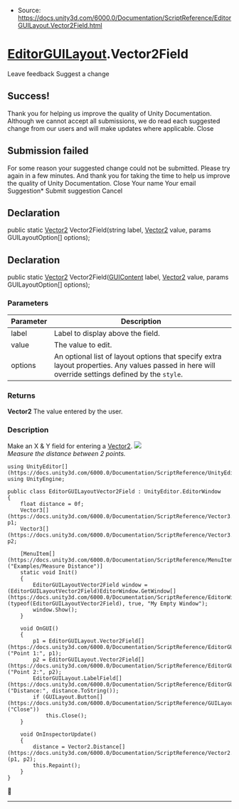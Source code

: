 * Source: https://docs.unity3d.com/6000.0/Documentation/ScriptReference/EditorGUILayout.Vector2Field.html

#  [EditorGUILayout](https://docs.unity3d.com/6000.0/Documentation/ScriptReference/EditorGUILayout.html).Vector2Field
Leave feedback
Suggest a change
## Success!
Thank you for helping us improve the quality of Unity Documentation. Although we cannot accept all submissions, we do read each suggested change from our users and will make updates where applicable.
Close
## Submission failed
For some reason your suggested change could not be submitted. Please <a>try again</a> in a few minutes. And thank you for taking the time to help us improve the quality of Unity Documentation.
Close
Your name Your email Suggestion* Submit suggestion
Cancel
## Declaration
public static [Vector2](https://docs.unity3d.com/6000.0/Documentation/ScriptReference/Vector2.html) Vector2Field(string label, [Vector2](https://docs.unity3d.com/6000.0/Documentation/ScriptReference/Vector2.html) value, params GUILayoutOption[] options); 
## Declaration
public static [Vector2](https://docs.unity3d.com/6000.0/Documentation/ScriptReference/Vector2.html) Vector2Field([GUIContent](https://docs.unity3d.com/6000.0/Documentation/ScriptReference/GUIContent.html) label, [Vector2](https://docs.unity3d.com/6000.0/Documentation/ScriptReference/Vector2.html) value, params GUILayoutOption[] options); 
### Parameters
Parameter | Description  
---|---  
label | Label to display above the field.  
value | The value to edit.  
options | An optional list of layout options that specify extra layout properties. Any values passed in here will override settings defined by the `style`.  
  
### Returns
**Vector2** The value entered by the user. 
### Description
Make an X & Y field for entering a [Vector2](https://docs.unity3d.com/6000.0/Documentation/ScriptReference/Vector2.html).
![](https://docs.unity3d.com/6000.0/Documentation/StaticFiles/ScriptRefImages/EditorGUILayoutVector2Field.png)   
_Measure the distance between 2 points._
```
using UnityEditor[](https://docs.unity3d.com/6000.0/Documentation/ScriptReference/UnityEditor.html);
using UnityEngine;  
  
public class EditorGUILayoutVector2Field : UnityEditor.EditorWindow
{
    float distance = 0f;
    Vector3[](https://docs.unity3d.com/6000.0/Documentation/ScriptReference/Vector3.html) p1;
    Vector3[](https://docs.unity3d.com/6000.0/Documentation/ScriptReference/Vector3.html) p2;  
  
    [MenuItem[](https://docs.unity3d.com/6000.0/Documentation/ScriptReference/MenuItem.html)("Examples/Measure Distance")]
    static void Init()
    {
        EditorGUILayoutVector2Field window = (EditorGUILayoutVector2Field)EditorWindow.GetWindow[](https://docs.unity3d.com/6000.0/Documentation/ScriptReference/EditorWindow.GetWindow.html)(typeof(EditorGUILayoutVector2Field), true, "My Empty Window");
        window.Show();
    }  
  
    void OnGUI()
    {
        p1 = EditorGUILayout.Vector2Field[](https://docs.unity3d.com/6000.0/Documentation/ScriptReference/EditorGUILayout.Vector2Field.html)("Point 1:", p1);
        p2 = EditorGUILayout.Vector2Field[](https://docs.unity3d.com/6000.0/Documentation/ScriptReference/EditorGUILayout.Vector2Field.html)("Point 2:", p2);
        EditorGUILayout.LabelField[](https://docs.unity3d.com/6000.0/Documentation/ScriptReference/EditorGUILayout.LabelField.html)("Distance:", distance.ToString());
        if (GUILayout.Button[](https://docs.unity3d.com/6000.0/Documentation/ScriptReference/GUILayout.Button.html)("Close"))
            this.Close();
    }  
  
    void OnInspectorUpdate()
    {
        distance = Vector2.Distance[](https://docs.unity3d.com/6000.0/Documentation/ScriptReference/Vector2.Distance.html)(p1, p2);
        this.Repaint();
    }
}

```

* * *
